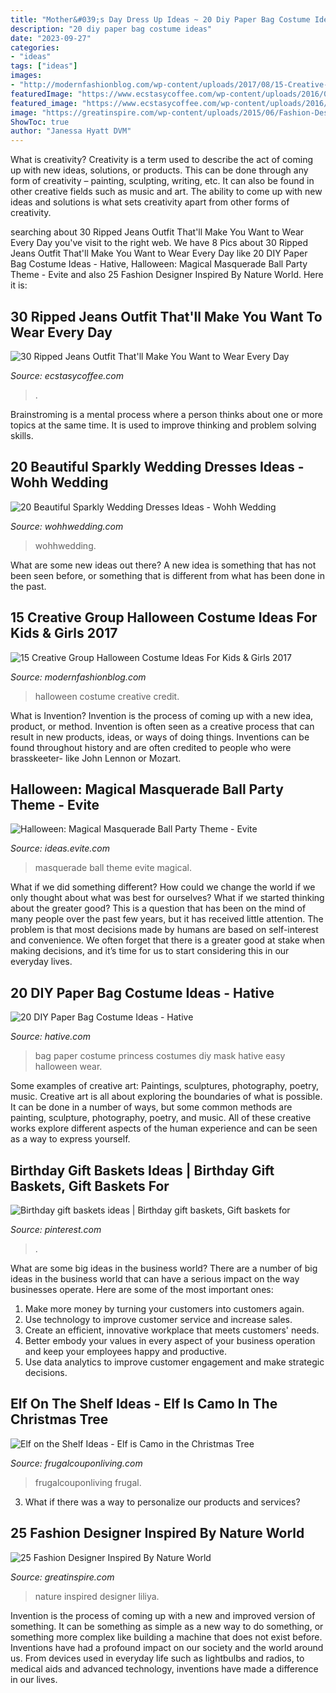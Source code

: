 ```yaml
---
title: "Mother&#039;s Day Dress Up Ideas ~ 20 Diy Paper Bag Costume Ideas"
description: "20 diy paper bag costume ideas"
date: "2023-09-27"
categories:
- "ideas"
tags: ["ideas"]
images:
- "http://modernfashionblog.com/wp-content/uploads/2017/08/15-Creative-Group-Halloween-Costume-Ideas-For-Kids-Girls-2017-11.jpg"
featuredImage: "https://www.ecstasycoffee.com/wp-content/uploads/2016/09/Ripped-Jeans-And-Boyfriend-Shirt.jpg"
featured_image: "https://www.ecstasycoffee.com/wp-content/uploads/2016/09/Ripped-Jeans-And-Boyfriend-Shirt.jpg"
image: "https://greatinspire.com/wp-content/uploads/2015/06/Fashion-Designer-Inspired-By-Nature-World-liliya-hudyakova-20.jpg"
ShowToc: true
author: "Janessa Hyatt DVM"
---
```



What is creativity?
Creativity is a term used to describe the act of coming up with new ideas, solutions, or products. This can be done through any form of creativity – painting, sculpting, writing, etc. It can also be found in other creative fields such as music and art. The ability to come up with new ideas and solutions is what sets creativity apart from other forms of creativity.

	

		
searching about 30 Ripped Jeans Outfit That&#039;ll Make You Want to Wear Every Day you've visit to the right web. We have 8 Pics about 30 Ripped Jeans Outfit That&#039;ll Make You Want to Wear Every Day like 20 DIY Paper Bag Costume Ideas - Hative, Halloween: Magical Masquerade Ball Party Theme - Evite and also 25 Fashion Designer Inspired By Nature World. Here it is:
		
    
## 30 Ripped Jeans Outfit That&#039;ll Make You Want To Wear Every Day

<img loading=lazy src="https://www.ecstasycoffee.com/wp-content/uploads/2016/09/Ripped-Jeans-And-Boyfriend-Shirt.jpg" onerror="this.onerror=null;this.src='https://tse4.mm.bing.net/th?id=OIP.xHiuEVybk0-j7L9ocMmJKwHaLH&amp;pid=15.1';" alt="30 Ripped Jeans Outfit That&#039;ll Make You Want to Wear Every Day">

_Source: ecstasycoffee.com_

>. 

	

Brainstroming is a mental process where a person thinks about one or more topics at the same time. It is used to improve thinking and problem solving skills.

    
## 20 Beautiful Sparkly Wedding Dresses Ideas - Wohh Wedding

<img loading=lazy src="https://www.wohhwedding.com/wp-content/uploads/2016/04/Sparkly-Princess-Wedding-Dresses.jpg" onerror="this.onerror=null;this.src='https://tse2.mm.bing.net/th?id=OIP.U1_gOWFzaYiVqNYXeYBhbQHaK8&amp;pid=15.1';" alt="20 Beautiful Sparkly Wedding Dresses Ideas - Wohh Wedding">

_Source: wohhwedding.com_

>wohhwedding. 

	

What are some new ideas out there?
A new idea is something that has not been seen before, or something that is different from what has been done in the past.

    
## 15 Creative Group Halloween Costume Ideas For Kids &amp; Girls 2017

<img loading=lazy src="http://modernfashionblog.com/wp-content/uploads/2017/08/15-Creative-Group-Halloween-Costume-Ideas-For-Kids-Girls-2017-11.jpg" onerror="this.onerror=null;this.src='https://tse1.mm.bing.net/th?id=OIP.f2iW82ir4PQGeB6jcZ8-eAAAAA&amp;pid=15.1';" alt="15 Creative Group Halloween Costume Ideas For Kids &amp; Girls 2017">

_Source: modernfashionblog.com_

>halloween costume creative credit. 

	

What is Invention?
Invention is the process of coming up with a new idea, product, or method. Invention is often seen as a creative process that can result in new products, ideas, or ways of doing things. Inventions can be found throughout history and are often credited to people who were brasskeeter- like John Lennon or Mozart.

    
## Halloween: Magical Masquerade Ball Party Theme - Evite

<img loading=lazy src="http://ideas.evite.com/media/Magical-Masquerade-Ball-Mood-Board-1200.jpg" onerror="this.onerror=null;this.src='https://tse4.mm.bing.net/th?id=OIP.CxP8P_dgeqnCnN8mG0nl6AHaE8&amp;pid=15.1';" alt="Halloween: Magical Masquerade Ball Party Theme - Evite">

_Source: ideas.evite.com_

>masquerade ball theme evite magical. 

	

What if we did something different?
How could we change the world if we only thought about what was best for ourselves? What if we started thinking about the greater good? This is a question that has been on the mind of many people over the past few years, but it has received little attention. The problem is that most decisions made by humans are based on self-interest and convenience. We often forget that there is a greater good at stake when making decisions, and it’s time for us to start considering this in our everyday lives.

    
## 20 DIY Paper Bag Costume Ideas - Hative

<img loading=lazy src="https://hative.com/wp-content/uploads/2014/10/paper-bag-costume-ideas/19-paper-bag-princess.jpg" onerror="this.onerror=null;this.src='https://tse1.mm.bing.net/th?id=OIP.TOSh5LS-WSq5fPjx4NZtuAHaJ4&amp;pid=15.1';" alt="20 DIY Paper Bag Costume Ideas - Hative">

_Source: hative.com_

>bag paper costume princess costumes diy mask hative easy halloween wear. 

	

Some examples of creative art: Paintings, sculptures, photography, poetry, music.
Creative art is all about exploring the boundaries of what is possible. It can be done in a number of ways, but some common methods are painting, sculpture, photography, poetry, and music. All of these creative works explore different aspects of the human experience and can be seen as a way to express yourself.

    
## Birthday Gift Baskets Ideas | Birthday Gift Baskets, Gift Baskets For

<img loading=lazy src="https://i.pinimg.com/736x/71/f3/b2/71f3b24e613f7e9773a7dbd1946ce0ce.jpg" onerror="this.onerror=null;this.src='https://tse4.mm.bing.net/th?id=OIP.5CX5CukxTp-L3maSQdUW4wHaJ3&amp;pid=15.1';" alt="Birthday gift baskets ideas | Birthday gift baskets, Gift baskets for">

_Source: pinterest.com_

>. 

	

What are some big ideas in the business world?
There are a number of big ideas in the business world that can have a serious impact on the way businesses operate. Here are some of the most important ones: 
1. Make more money by turning your customers into customers again.
2. Use technology to improve customer service and increase sales.
3. Create an efficient, innovative workplace that meets customers' needs.
4. Better embody your values in every aspect of your business operation and keep your employees happy and productive.
5. Use data analytics to improve customer engagement and make strategic decisions.

    
## Elf On The Shelf Ideas - Elf Is Camo In The Christmas Tree

<img loading=lazy src="https://www.frugalcouponliving.com/wp-content/uploads/2014/11/Elf-on-the-shelf-ideas-camo-frugal-coupon-living.jpg" onerror="this.onerror=null;this.src='https://tse2.mm.bing.net/th?id=OIP.7r37pjWjbchiaOhq1IXnjgHaLH&amp;pid=15.1';" alt="Elf on the Shelf Ideas - Elf is Camo in the Christmas Tree">

_Source: frugalcouponliving.com_

>frugalcouponliving frugal. 

	

3. What if there was a way to personalize our products and services?

    
## 25 Fashion Designer Inspired By Nature World

<img loading=lazy src="https://greatinspire.com/wp-content/uploads/2015/06/Fashion-Designer-Inspired-By-Nature-World-liliya-hudyakova-20.jpg" onerror="this.onerror=null;this.src='https://tse2.mm.bing.net/th?id=OIP._CQBHfLWx4ICBRHpsg84fQHaFj&amp;pid=15.1';" alt="25 Fashion Designer Inspired By Nature World">

_Source: greatinspire.com_

>nature inspired designer liliya. 

	

Invention is the process of coming up with a new and improved version of something. It can be something as simple as a new way to do something, or something more complex like building a machine that does not exist before. Inventions have had a profound impact on our society and the world around us. From devices used in everyday life such as lightbulbs and radios, to medical aids and advanced technology, inventions have made a difference in our lives.

